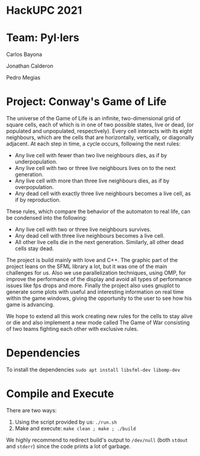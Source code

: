 
# HackUPC 2021
# Team: Pyl·lers
Carlos Bayona

Jonathan Calderon

Pedro Megias

# Project: Conway's Game of Life

The universe of the Game of Life is an infinite, two-dimensional grid of square cells, each of which is in one of two possible states, live or dead, (or populated and unpopulated, respectively). Every cell interacts with its eight neighbours, which are the cells that are horizontally, vertically, or diagonally adjacent. At each step in time, a cycle occurs, following the next rules:

  - Any live cell with fewer than two live neighbours dies, as if by underpopulation.
  - Any live cell with two or three live neighbours lives on to the next generation.
  - Any live cell with more than three live neighbours dies, as if by overpopulation.
  - Any dead cell with exactly three live neighbours becomes a live cell, as if by reproduction.

These rules, which compare the behavior of the automaton to real life, can be condensed into the following:

  - Any live cell with two or three live neighbours survives.
  - Any dead cell with three live neighbours becomes a live cell.
  - All other live cells die in the next generation. Similarly, all other dead cells stay dead.

The project is build mainly with love and C++. The graphic part of the project leans on the SFML library a lot, but it was one of the main challenges for us. Also we use parallelization techniques, using OMP, for improve the performance of the display and avoid all types of performance issues like fps drops and more. Finally the project also uses gnuplot to generate some plots with useful and interesting information on real time within the game windows, giving the opportunity to the user to see how his game is advancing.

We hope to extend all this work creating new rules for the cells to stay alive or die and also implement a new mode called The Game of War consisting of two teams fighting each other with exclusive rules.

# Dependencies
To install the dependencies
`sudo apt install libsfml-dev libomp-dev`

# Compile and Execute
There are two ways:
  1. Using the script provided by us: `./run.sh`
  2. Make and execute: `make clean ; make ; ./build`

We highly recommend to redirect build's output to `/dev/null` (both `stdout` and `stderr`) since the code prints a lot of garbage.

